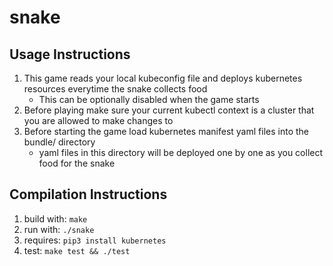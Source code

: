 # snake

## Usage Instructions
1. This game reads your local kubeconfig file and deploys kubernetes resources everytime the snake collects food
    - This can be optionally disabled when the game starts
2. Before playing make sure your current kubectl context is a cluster that you are allowed to make changes to
3. Before starting the game load kubernetes manifest yaml files into the bundle/ directory
    - yaml files in this directory will be deployed one by one as you collect food for the snake

## Compilation Instructions
1. build with: `make`
2. run with: `./snake`
3. requires: `pip3 install kubernetes`
4. test: `make test && ./test`
